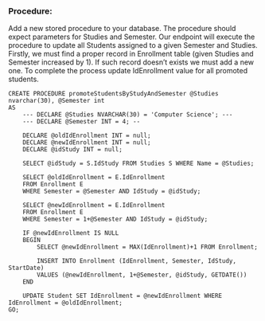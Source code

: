 ﻿### Procedure:

Add a new stored procedure to your database. The procedure should expect parameters
for Studies and Semester. Our endpoint will execute the procedure to update all
Students assigned to a given Semester and Studies. Firstly, we must find a proper
record in Enrollment table (given Studies and Semester increased by 1). If such record
doesn’t exists we must add a new one. To complete the process update IdEnrollment
value for all promoted students.

```
CREATE PROCEDURE promoteStudentsByStudyAndSemester @Studies nvarchar(30), @Semester int
AS
    --- DECLARE @Studies NVARCHAR(30) = 'Computer Science'; ---
    --- DECLARE @Semester INT = 4; -- 
    
    DECLARE @oldIdEnrollment INT = null;
    DECLARE @newIdEnrollment INT = null;
    DECLARE @idStudy INT = null;
    
    SELECT @idStudy = S.IdStudy FROM Studies S WHERE Name = @Studies;
    
    SELECT @oldIdEnrollment = E.IdEnrollment
    FROM Enrollment E
    WHERE Semester = @Semester AND IdStudy = @idStudy;
    
    SELECT @newIdEnrollment = E.IdEnrollment 
    FROM Enrollment E
    WHERE Semester = 1+@Semester AND IdStudy = @idStudy;
    
    IF @newIdEnrollment IS NULL
    BEGIN
        SELECT @newIdEnrollment = MAX(IdEnrollment)+1 FROM Enrollment;
    
        INSERT INTO Enrollment (IdEnrollment, Semester, IdStudy, StartDate)
        VALUES (@newIdEnrollment, 1+@Semester, @idStudy, GETDATE())
    END

    UPDATE Student SET IdEnrollment = @newIdEnrollment WHERE IdEnrollment = @oldIdEnrollment;
GO;
```